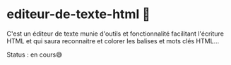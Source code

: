 # editeur-de-texte-html 📝
C'est un éditeur de texte munie d'outils et fonctionnalité facilitant l'écriture HTML et qui saura reconnaitre et colorer les balises et mots clés HTML...

Status : en cours😅
